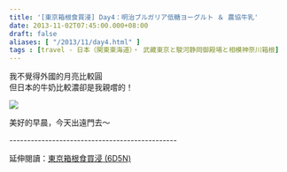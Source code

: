 ```yaml
---
title: '[東京箱根食買浸] Day4：明治ブルガリア低糖ヨーグルト ＆ 農協牛乳'
date: 2013-11-02T07:45:00.000+08:00
draft: false
aliases: [ "/2013/11/day4.html" ]
tags : [travel - 日本（関東東海道）・ 武藏東京と駿河静岡御殿場と相模神奈川箱根]
---
```


我不覺得外國的月亮比較圓  
但日本的牛奶比較濃卻是我親嚐的！  

![](/images/tokyo4a.jpg)

美好的早晨，今天出遠門去～  
  
\-----------------------------------------------  
  
延伸閱讀：[東京箱根食買浸 (6D5N)](https://hidie.net/tokyo6d5n/)
